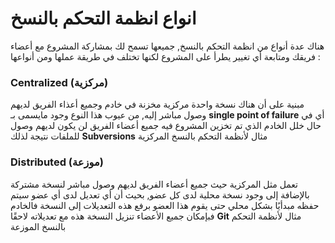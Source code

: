 
# انواع انظمة التحكم بالنسخ 
 هناك عدة أنواع من انظمة التحكم بالنسخ, جميعها تسمح لك بمشاركة المشروع مع أعضاء فريقك ومتابعة أي تغيير يطرأ على المشروع لكنها تختلف في طريقة عملها ومن أنواعها :
 

 ### Centralized (مركزية)
 مبنية على أن هناك نسخة واحدة مركزية مخزنة في خادم وجميع أعذاء الفريق لديهم وصول مباشر إليه, من عيوب هذا النوع وجود مايسمى بـ **single point of failure** أي في حال خلل الخادم الذي تم تخزين المشروع فيه جميع أعضاء الفريق لن يكون لديهم وصول للملفات نتيجة لذلك
  **Subversions** مثال لأنظمة التحكم بالنسخ المركزية
  
 ### Distributed (موزعة)
 تعمل مثل المركزية حيث جميع أعضاء الفريق لديهم وصول مباشر لنسخة مشتركة بالإضافة إلى وجود نسخة محلية لدى كل عضو, بحيث أن أي تعديل لدى أي عضو سيتم حفظه مبدأيًا بشكل محلي حتى يقوم هذا العضو برفع هذه التعديلات إلى النسخة فالخادم فبإمكان جميع الأعضاء تنزيل النسخة هذه مع تعديلاته لاحقًا 
 **Git** مثال لأنظمة التحكم بالنسخ الموزعة
 
